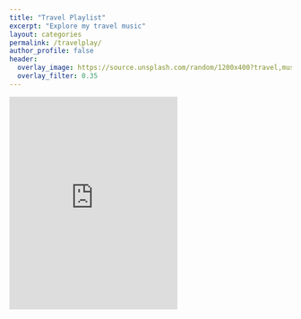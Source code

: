 ```yaml
---
title: "Travel Playlist"
excerpt: "Explore my travel music"
layout: categories
permalink: /travelplay/
author_profile: false
header:
  overlay_image: https://source.unsplash.com/random/1200x400?travel,music
  overlay_filter: 0.35
---
```



<iframe src="https://open.spotify.com/embed/user/22uenmyjgsxqzgwsabjbhb5bi/playlist/5PceiatE6gEQCf2ktT6DEJ" width="300" height="380" frameborder="0" allowtransparency="true" allow="encrypted-media"></iframe>
